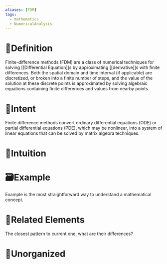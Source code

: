 ```yaml
---
aliases: [FDM]
tags:
  - mathematics
  - NumericalAnalysis
---
```



# 📝Definition
Finite-difference methods (FDM) are a class of numerical techniques for solving [[Differential Equation]]s by approximating [[derivative]]s with finite differences. Both the spatial domain and time interval (if applicable) are discretized, or broken into a finite number of steps, and the value of the solution at these discrete points is approximated by solving algebraic equations containing finite differences and values from nearby points.

# 🎯Intent
Finite difference methods convert ordinary differential equations (ODE) or partial differential equations (PDE), which may be nonlinear, into a system of linear equations that can be solved by matrix algebra techniques.

# 🧠Intuition

# 🗃Example
Example is the most straightforward way to understand a mathematical concept.

# 🌱Related Elements
The closest pattern to current one, what are their differences?


# 🍂Unorganized
